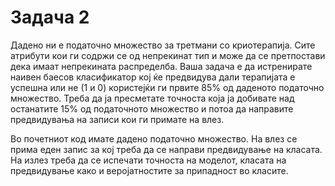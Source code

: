 # Задача 2
Дадено ни е податочно множество за третмани со криотерапија. Сите атрибути кои ги содржи се од непрекинат тип и може да се претпостави дека имаат непрекината распределба. Ваша задача е да истренирате наивен баесов класификатор кој ќе предвидува дали терапијата е успешна или не (1 и 0) користејќи ги првите 85% од даденото податочно множество. Треба да ја пресметате точноста која ја добивате над останатите 15% од податочното множество и потоа да направите предвидувања на записи кои ги примате на влез.

Во почетниот код имате дадено податочно множество. На влез се прима еден запис за кој треба да се направи предвидување на класата. На излез треба да се испечати точноста на моделот, класата на предвидување како и веројатностите за припадност во класите.
